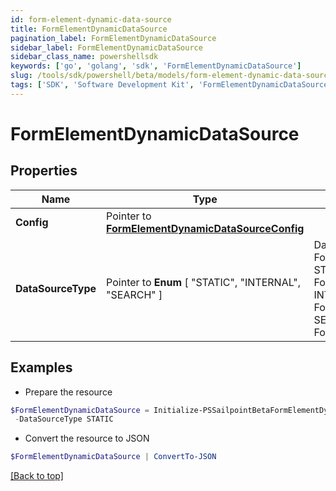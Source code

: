 ```yaml
---
id: form-element-dynamic-data-source
title: FormElementDynamicDataSource
pagination_label: FormElementDynamicDataSource
sidebar_label: FormElementDynamicDataSource
sidebar_class_name: powershellsdk
keywords: ['go', 'golang', 'sdk', 'FormElementDynamicDataSource'] 
slug: /tools/sdk/powershell/beta/models/form-element-dynamic-data-source
tags: ['SDK', 'Software Development Kit', 'FormElementDynamicDataSource']
---
```



# FormElementDynamicDataSource

## Properties

Name | Type | Description | Notes
------------ | ------------- | ------------- | -------------
**Config** |  Pointer to [**FormElementDynamicDataSourceConfig**](form-element-dynamic-data-source-config) |  | [optional] 
**DataSourceType** |  Pointer to  **Enum** [  "STATIC",    "INTERNAL",    "SEARCH" ] | DataSourceType is a FormElementDataSourceType value STATIC FormElementDataSourceTypeStatic INTERNAL FormElementDataSourceTypeInternal SEARCH FormElementDataSourceTypeSearch | [optional] 

## Examples

- Prepare the resource
```powershell
$FormElementDynamicDataSource = Initialize-PSSailpointBetaFormElementDynamicDataSource  -Config null `
 -DataSourceType STATIC
```

- Convert the resource to JSON
```powershell
$FormElementDynamicDataSource | ConvertTo-JSON
```


[[Back to top]](#) 

